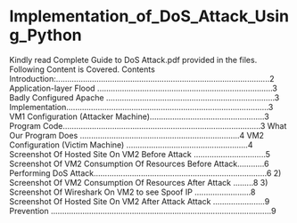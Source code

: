 # Implementation_of_DoS_Attack_Using_Python
Kindly read Complete Guide to DoS Attack.pdf provided in the files.
Following Content is Covered.
Contents
Introduction:...............................................................................................2
Application-layer Flood ..............................................................................3
Badly Configured Apache ...........................................................................3
Implementation..........................................................................................3
VM1 Configuration (Attacker Machine)...................................................3
Program Code........................................................................................3
What Our Program Does .......................................................................4
VM2 Configuration (Victim Machine) ......................................................4
Screenshot Of Hosted Site On VM2 Before Attack ................................5
Screenshot Of VM2 Consumption Of Resources Before Attack............6
Performing DoS Attack.............................................................................6
2) Screenshot Of VM2 Consumption Of Resources After Attack .........8
3) Screenshot Of Wireshark On VM2 to see Spoof IP .........................8
Screenshot Of Hosted Site On VM2 After Attack Attack .......................9
Prevention ..................................................................................................9
